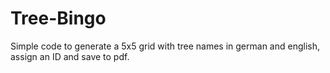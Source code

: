 # Tree-Bingo

Simple code to generate a 5x5 grid with tree names in german and english, assign an ID and save to pdf.
